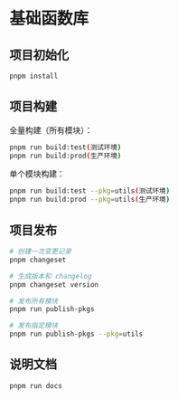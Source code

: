 <!--
 * @Author: taojinchao
 * @Date: 2024-02-02 01:35:35
 * @LastEditors: taojinchao
 * @LastEditTime: 2025-04-16 16:38:11
 * @Description: 基础函数库
-->

# 基础函数库

## 项目初始化

```bash
pnpm install
```

## 项目构建

全量构建（所有模块）：

```bash
pnpm run build:test(测试环境)
pnpm run build:prod(生产环境)
```

单个模块构建：

```bash
pnpm run build:test --pkg=utils(测试环境)
pnpm run build:prod --pkg=utils(生产环境)
```

## 项目发布

```bash
# 创建一次变更记录
pnpm changeset

# 生成版本和 changelog
pnpm changeset version

# 发布所有模块
pnpm run publish-pkgs

# 发布指定模块
pnpm run publish-pkgs --pkg=utils
```

## 说明文档

```bash
pnpm run docs
```
